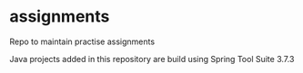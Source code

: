 # assignments
Repo to maintain practise assignments

Java projects added in this repository are build using Spring Tool Suite 3.7.3
